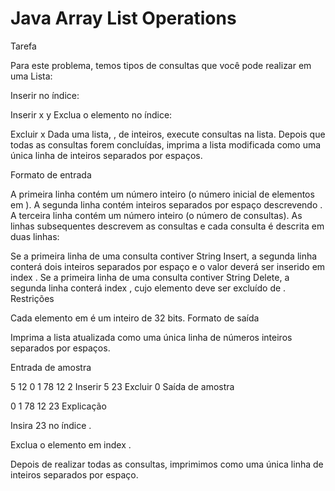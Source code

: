 # Java Array List Operations

Tarefa

Para este problema, temos tipos de consultas que você pode realizar em uma Lista:

Inserir no índice:

Inserir
x y
Exclua o elemento no índice:

Excluir
x
Dada uma lista, , de inteiros, execute consultas na lista. Depois que todas as consultas forem concluídas, imprima a lista modificada como uma única linha de inteiros separados por espaços.

Formato de entrada

A primeira linha contém um número inteiro (o número inicial de elementos em ).
A segunda linha contém inteiros separados por espaço descrevendo .
A terceira linha contém um número inteiro (o número de consultas).
As linhas subsequentes descrevem as consultas e cada consulta é descrita em duas linhas:

Se a primeira linha de uma consulta contiver String Insert, a segunda linha conterá dois inteiros separados por espaço e o valor deverá ser inserido em index .
Se a primeira linha de uma consulta contiver String Delete, a segunda linha conterá index , cujo elemento deve ser excluído de .
Restrições



Cada elemento em é um inteiro de 32 bits.
Formato de saída

Imprima a lista atualizada como uma única linha de números inteiros separados por espaços.

Entrada de amostra

5
12 0 1 78 12
2
Inserir
5 23
Excluir
0
Saída de amostra

0 1 78 12 23
Explicação


  Insira 23 no índice .

  Exclua o elemento em index .

Depois de realizar todas as consultas, imprimimos como uma única linha de inteiros separados por espaço.
